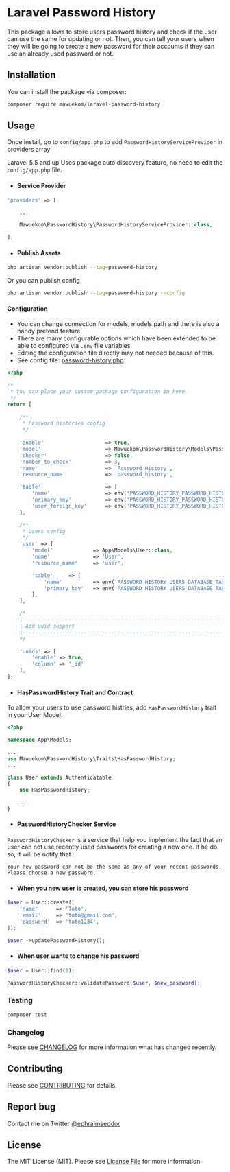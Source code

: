 # Laravel Password History


This package allows to store users password history and check if the user can use the same for updating or not.
Then, you can tell your users when they will be going to create a new password for their accounts
if they can use an already used password or not.

## Installation

You can install the package via composer:

```bash
composer require mawuekom/laravel-password-history
```

## Usage

Once install, go to `config/app.php` to add `PasswordHistoryServiceProvider` in providers array

 Laravel 5.5 and up Uses package auto discovery feature, no need to edit the `config/app.php` file.

 - #### Service Provider

```php
'providers' => [

    ...

    Mawuekom\PasswordHistory\PasswordHistoryServiceProvider::class,

],
```

- #### Publish Assets

```bash
php artisan vendor:publish --tag=password-history
```

Or you can publish config

```bash
php artisan vendor:publish --tag=password-history --config
```

#### Configuration

* You can change connection for models, models path and there is also a handy pretend feature.
* There are many configurable options which have been extended to be able to configured via `.env` file variables.
* Editing the configuration file directly may not needed because of this.
* See config file: [password-history.php](https://github.com/mawuva/laravel-password-history/blob/main/config/password-history.php).

```php
<?php

/*
 * You can place your custom package configuration in here.
 */
return [
    
    /**
     * Password histories config
     */
    
    'enable'                    => true,
    'model'                     => Mawuekom\PasswordHistory\Models\PasswordHistory::class,
    'checker'                   => false,
    'number_to_check'           => 3,
    'name'                      => 'Password History',
    'resource_name'             => 'password_history',

    'table'                     => [
        'name'                  => env('PASSWORD_HISTORY_PASSWORD_HISTORIES_DATABASE_TABLE', 'password_histories'),
        'primary_key'           => env('PASSWORD_HISTORY_PASSWORD_HISTORIES_DATABASE_TABLE_PRIMARY_KEY', 'id'),
        'user_foreign_key'      => env('PASSWORD_HISTORY_PASSWORD_HISTORIES_DATABASE_TABLE_USER_FOREIGN_KEY', 'user_id'),
    ],

    /**
     * Users config
     */
    'user' => [
        'model'             => App\Models\User::class,
        'name'              => 'User',
        'resource_name'     => 'user',

        'table'     => [
            'name'          => env('PASSWORD_HISTORY_USERS_DATABASE_TABLE', 'users'),
            'primary_key'   => env('PASSWORD_HISTORY_USERS_DATABASE_TABLE_PRIMARY_KEY', 'id'),
        ],
    ],

    /*
    |--------------------------------------------------------------------------
    | Add uuid support
    |--------------------------------------------------------------------------
    */

    'uuids' => [
        'enable' => true,
        'column' => '_id'
    ],
];
```

- #### HasPasswordHistory Trait and Contract

To allow your users to use password histries, add   `HasPasswordHistory` trait in your User Model.

```php
<?php

namespace App\Models;

...
use Mawuekom\PasswordHistory\Traits\HasPasswordHistory;
...

class User extends Authenticatable
{
    use HasPasswordHistory;

    ...
}
```


- #### PasswordHistoryChecker Service

`PasswordHistoryChecker` is a service that help you implement the fact that an user can not use recently used passwords for creating a new one. If he do so, it will be notify that : 

 `Your new password can not be the same as any of your recent passwords. Please choose a new password.`

- #### When you new user is created, you can store his password

```php
$user = User::create([
    'name'      => 'Toto',
    'email'     => 'toto@gmail.com',
    'password'  => 'toto1234',
]);

$user ->updatePasswordHistory();
```

- #### When user wants to change his password

```php
$user = User::find(1);

PasswordHistoryChecker::validatePassword($user, $new_password);
```

### Testing

```bash
composer test
```

### Changelog

Please see [CHANGELOG](CHANGELOG.md) for more information what has changed recently.

## Contributing

Please see [CONTRIBUTING](CONTRIBUTING.md) for details.

## Report bug
Contact me on Twitter [@ephraimseddor](https://twitter.com/ephraimseddor)

## License

The MIT License (MIT). Please see [License File](LICENSE.md) for more information.

